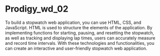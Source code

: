 # Prodigy_wd_02

To build a stopwatch web application, you can use HTML, CSS, and JavaScript. HTML is used to structure the elements of the application. 
By implementing functions for starting, pausing, and resetting the stopwatch, as well as tracking and displaying lap times, 
users can accurately measure and record time intervals. 
With these technologies and functionalities, you can create an interactive and user-friendly stopwatch web application.
